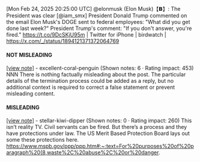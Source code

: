 [Mon Feb 24, 2025 20:25:00 UTC] @elonmusk (Elon Musk)【𝗕】: The President was clear [@iam_smx] President Donald Trump commented on the email Elon Musk's DOGE sent to federal employees: "What did you get done last week?" President Trump's comment: "If you don't answer, you're fired." https://t.co/9DcSKjU95m | Twitter for iPhone | birdwatch | https://x.com/_/status/1894121371372064769

#### NOT MISLEADING

[[view note]](https://x.com/i/birdwatch/n/1894149852788912493) - excellent-coral-penguin (Shown notes: 6 · Rating impact: 453)
NNN
There is nothing factually misleading about the post. The particular details of the termination process could be added as a reply, but no additional context is required to correct a false statement or prevent misleading content.

#### MISLEADING

[[view note]](https://x.com/i/birdwatch/n/1894149014615929298) - stellar-kiwi-dipper (Shown notes: 0 · Rating impact: 260)
This isn’t reality TV. Civil servants can be fired. But there’s a process and they have protections under law.  The US Merit Based Protection Board lays out some these protections here. https://www.mspb.gov/ppp/ppp.htm#:~:text=For%20purposes%20of%20paragraph%20(8,waste%2C%20abuse%2C%20or%20danger.
